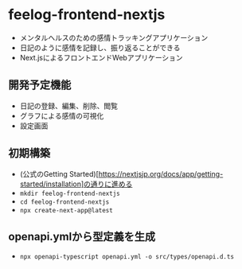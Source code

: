 # feelog-frontend-nextjs
- メンタルヘルスのための感情トラッキングアプリケーション
- 日記のように感情を記録し、振り返ることができる
- Next.jsによるフロントエンドWebアプリケーション

## 開発予定機能
- 日記の登録、編集、削除、閲覧
- グラフによる感情の可視化
- 設定画面

## 初期構築
- (公式のGetting Started)[https://nextjsjp.org/docs/app/getting-started/installation]の通りに進める
- `mkdir feelog-frontend-nextjs`
- `cd feelog-frontend-nextjs`
- `npx create-next-app@latest`

## openapi.ymlから型定義を生成
- `npx openapi-typescript openapi.yml -o src/types/openapi.d.ts`

